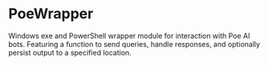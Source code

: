 # PoeWrapper
Windows exe and PowerShell wrapper module for  interaction with Poe AI bots. Featuring a function to send queries, handle responses, and optionally persist output to a specified location.
